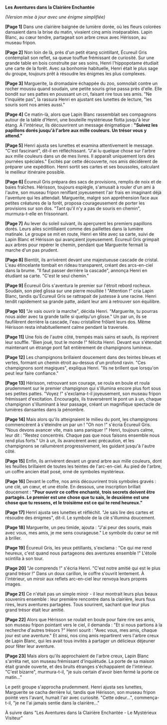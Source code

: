 **Les Aventures dans la Clairière Enchantée**

*(Version mise à jour avec une énigme simplifiée)*

**[Page 1]**
Dans une clairière baignée de lumière dorée, où les fleurs colorées dansaient dans la brise du matin, vivaient cinq amis inséparables. Lapin Blanc, au cœur tendre, partageait son arbre creux avec Hérisson, au museau fripon.

**[Page 2]**
Non loin de là, près d'un petit étang scintillant, Écureuil Gris contemplait son reflet, sa queue touffue frémissant de curiosité. Sur une grande table en bois construite par ses soins, Henri l'hippopotame étudiait une carte de la forêt. Avec sa bonhomie habituelle, Henri était le plus sage du groupe, toujours prêt à résoudre les énigmes les plus complexes.

**[Page 3]**
Marguerite, la dromadaire échappée du zoo, somnolait contre un rocher moussu quand soudain, une petite souris grise passa près d'elle. Elle bondit sur ses pattes en poussant un cri, faisant rire tous ses amis. "Ne t'inquiète pas", la rassura Henri en ajustant ses lunettes de lecture, "les souris sont nos amies aussi."

**[Page 4]**
Ce matin-là, alors que Lapin Blanc rassemblait ses compagnons autour de la table d'Henri, une bouteille mystérieuse flotta jusqu'à leur étang. À l'intérieur, ils découvrirent un message énigmatique :
**"Suivez les papillons dorés jusqu'à l'arbre aux mille couleurs. Un trésor vous y attend."**

**[Page 5]**
Henri ajusta ses lunettes et examina attentivement le message. "C'est fascinant", dit-il en réfléchissant. "J'ai lu quelque chose sur l'arbre aux mille couleurs dans un de mes livres. Il apparaît uniquement lors des journées spéciales."
Excités par cette découverte, nos amis décidèrent de préparer une expédition. Henri sortit ses cartes et ses boussoles, calculant le meilleur itinéraire possible.

**[Page 6]**
Écureuil Gris prépara des sacs de provisions, remplis de noix et de baies fraîches. Hérisson, toujours espiègle, s'amusait à rouler d'un ami à l'autre, son museau fripon reniflant joyeusement l'air frais en imaginant déjà l'aventure qui les attendait.
Marguerite, malgré son appréhension face aux petites créatures de la forêt, proposa courageusement de porter les provisions sur son dos. "Tant qu'il n'y a pas de souris en chemin", murmura-t-elle en frissonnant.

**[Page 7]**
Au lever du soleil suivant, ils aperçurent les premiers papillons dorés. Leurs ailes scintillaient comme des paillettes dans la lumière matinale. Le groupe se mit en route, Henri en tête avec sa carte, suivi de Lapin Blanc et Hérisson qui avançaient joyeusement. Écureuil Gris grimpait aux arbres pour repérer le chemin, pendant que Marguerite fermait la marche d'un pas prudent.

**[Page 8]**
Bientôt, ils arrivèrent devant une majestueuse cascade de cristal. L'eau étincelante tombait en rideau transparent, créant des arcs-en-ciel dans la brume. "Il faut passer derrière la cascade", annonça Henri en étudiant sa carte. "C'est le seul chemin."

**[Page 9]**
Écureuil Gris s'aventura le premier sur l'étroit rebord rocheux. Soudain, son pied glissa sur une pierre mouillée ! "Attention !" cria Lapin Blanc, tandis qu'Écureuil Gris se rattrapait de justesse à une racine. Henri tendit rapidement sa grande patte, aidant leur ami à retrouver son équilibre.

**[Page 10]**
"Je vais ouvrir la marche", décida Henri. "Marguerite, tu pourras nous aider avec ta grande taille si quelqu'un glisse." Un par un, ils se faufilèrent derrière la cascade, l'eau cristalline frôlant leurs dos. Même Hérisson resta inhabituellement calme pendant la traversée.

**[Page 11]**
Une fois de l'autre côté, trempés mais sains et saufs, ils reprirent leur souffle. "Bien joué, tout le monde !" félicita Henri. Devant eux s'étendait maintenant un étrange pont fait entièrement de champignons lumineux.

**[Page 12]**
Les champignons brillaient doucement dans des teintes bleues et vertes, formant un chemin étroit au-dessus d'un profond ravin. "Ces champignons sont magiques", expliqua Henri. "Ils ne brillent que lorsqu'on peut leur faire confiance."

**[Page 13]**
Hérisson, retrouvant son courage, se roula en boule et roula prudemment sur le premier champignon qui s'illumina encore plus fort sous ses petites pattes. "Voyez !" s'exclama-t-il joyeusement, son museau fripon frémissant d'excitation. Encouragés, ils traversèrent le pont un à un, chaque champignon s'illuminant à leur passage, créant un magnifique spectacle de lumières dansantes dans la pénombre.

**[Page 14]**
Mais alors qu'ils atteignaient le milieu du pont, les champignons commencèrent à s'éteindre un par un ! "Oh non !" s'écria Écureuil Gris. "Nous devons avancer vite, mais sans paniquer !"
Henri, toujours calme, leur dit : "Restez concentrés. Chaque pas que nous faisons ensemble nous rend plus forts."
Un à un, ils avancèrent avec précaution, et les champignons se rallumèrent progressivement, les guidant jusqu'à l'autre côté.

**[Page 15]**
Enfin, ils arrivèrent devant un grand arbre aux mille couleurs, dont les feuilles brillaient de toutes les teintes de l'arc-en-ciel. Au pied de l'arbre, un coffre ancien était posé, orné de symboles mystérieux.

**[Page 16]**
Devant le coffre, nos amis découvrirent trois symboles gravés : une clé, un cœur, et une étoile. En dessous, une inscription brillait doucement :
**"Pour ouvrir ce coffre enchanté, trois secrets doivent être partagés. Le premier est une chose que tu sais, le deuxième est une chose que tu ressens, et le troisième est ce qui te rend heureux."**

**[Page 17]**
Henri ajusta ses lunettes et réfléchit. "Je sais lire des cartes et résoudre des énigmes", dit-il. Le symbole de la clé s'illumina doucement.

**[Page 18]**
Marguerite, un peu timide, ajouta : "J'ai peur des souris, mais avec vous, mes amis, je me sens courageuse." Le symbole du cœur se mit à briller.

**[Page 19]**
Écureuil Gris, les yeux pétillants, s'exclama : "Ce qui me rend heureux, c'est quand nous partageons des aventures ensemble !" L'étoile scintilla à son tour.

**[Page 20]**
"Je comprends !" s'écria Henri. "C'est notre amitié qui est le plus grand trésor !"
Dans un doux carillon, le coffre s'ouvrit lentement. À l'intérieur, un miroir aux reflets arc-en-ciel leur renvoya leurs propres images.

**[Page 21]**
Ce n'était pas un simple miroir - il leur montrait leurs plus beaux souvenirs ensemble : leur première rencontre dans la clairière, leurs fous rires, leurs aventures partagées. Tous sourirent, sachant que leur plus grand trésor était leur amitié.

**[Page 22]**
Alors que Hérisson se roulait en boule pour faire rire ses amis, son museau fripon pointant vers le ciel, il demanda : "Et si nous partions à la recherche d'autres trésors ?"
Henri sourit : "Avec vous, mes amis, chaque jour est une aventure."
Et ainsi, nos cinq amis repartirent vers l'arbre creux de Lapin Blanc, qui les avait tous invités à partager un délicieux déjeuner pour fêter leur aventure.

**[Page 23]**
Mais alors qu'ils approchaient de l'arbre creux, Lapin Blanc s'arrêta net, son museau frémissant d'inquiétude. La porte de sa maison était grande ouverte, et des bruits étranges s'échappaient de l'intérieur. "C'est bizarre", murmura-t-il, "je suis certain d'avoir bien fermé la porte ce matin..."

Le petit groupe s'approcha prudemment. Henri ajusta ses lunettes, Marguerite se cacha derrière lui, tandis que Hérisson, son museau fripon pointé vers l'avant, humait l'air avec curiosité. "Cette odeur...", commença-t-il, "je ne l'ai jamais sentie dans la clairière..."

À suivre dans "Les Aventures dans la Clairière Enchantée - Le Mystérieux Visiteur"